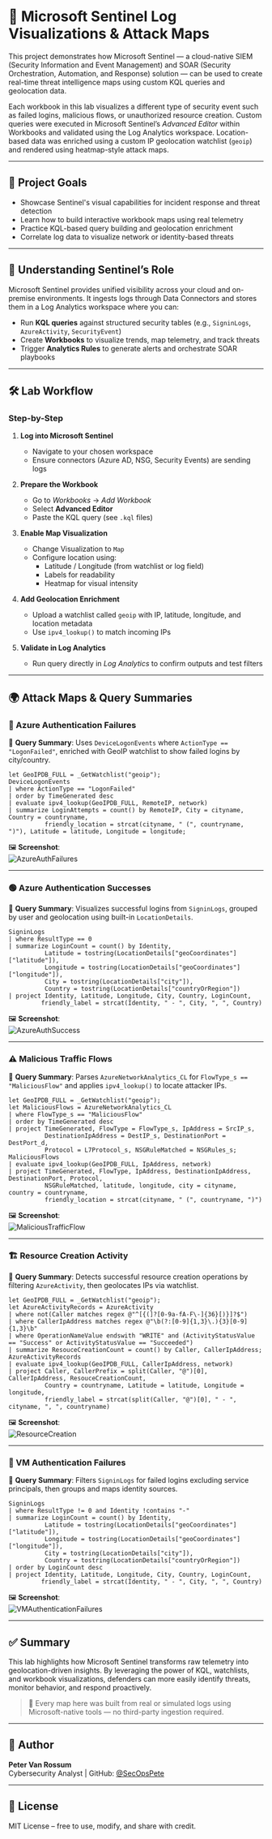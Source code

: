 # 📍 Microsoft Sentinel Log Visualizations & Attack Maps

This project demonstrates how Microsoft Sentinel — a cloud-native SIEM (Security Information and Event Management) and SOAR (Security Orchestration, Automation, and Response) solution — can be used to create real-time threat intelligence maps using custom KQL queries and geolocation data.

Each workbook in this lab visualizes a different type of security event such as failed logins, malicious flows, or unauthorized resource creation. Custom queries were executed in Microsoft Sentinel’s *Advanced Editor* within Workbooks and validated using the Log Analytics workspace. Location-based data was enriched using a custom IP geolocation watchlist (`geoip`) and rendered using heatmap-style attack maps.

---

## 🎯 Project Goals

- Showcase Sentinel's visual capabilities for incident response and threat detection
- Learn how to build interactive workbook maps using real telemetry
- Practice KQL-based query building and geolocation enrichment
- Correlate log data to visualize network or identity-based threats

---

## 🧠 Understanding Sentinel’s Role

Microsoft Sentinel provides unified visibility across your cloud and on-premise environments. It ingests logs through Data Connectors and stores them in a Log Analytics workspace where you can:

- Run **KQL queries** against structured security tables (e.g., `SigninLogs`, `AzureActivity`, `SecurityEvent`)
- Create **Workbooks** to visualize trends, map telemetry, and track threats
- Trigger **Analytics Rules** to generate alerts and orchestrate SOAR playbooks

---

## 🛠️ Lab Workflow

### Step-by-Step

1. **Log into Microsoft Sentinel**
   - Navigate to your chosen workspace
   - Ensure connectors (Azure AD, NSG, Security Events) are sending logs

2. **Prepare the Workbook**
   - Go to *Workbooks* → *Add Workbook*
   - Select **Advanced Editor**
   - Paste the KQL query (see `.kql` files)

3. **Enable Map Visualization**
   - Change Visualization to `Map`
   - Configure location using:
     - Latitude / Longitude (from watchlist or log field)
     - Labels for readability
     - Heatmap for visual intensity

4. **Add Geolocation Enrichment**
   - Upload a watchlist called `geoip` with IP, latitude, longitude, and location metadata
   - Use `ipv4_lookup()` to match incoming IPs

5. **Validate in Log Analytics**
   - Run query directly in *Log Analytics* to confirm outputs and test filters

---

## 🌍 Attack Maps & Query Summaries

### 🔴 Azure Authentication Failures

📌 **Query Summary**:
Uses `DeviceLogonEvents` where `ActionType == "LogonFailed"`, enriched with GeoIP watchlist to show failed logins by city/country.

```kql
let GeoIPDB_FULL = _GetWatchlist("geoip");
DeviceLogonEvents
| where ActionType == "LogonFailed"
| order by TimeGenerated desc
| evaluate ipv4_lookup(GeoIPDB_FULL, RemoteIP, network)
| summarize LoginAttempts = count() by RemoteIP, City = cityname, Country = countryname, 
          friendly_location = strcat(cityname, " (", countryname, ")"), Latitude = latitude, Longitude = longitude;
```

🖼️ **Screenshot**:  
![AzureAuthFailures](AzureAuthFailures.png)

---

### 🟢 Azure Authentication Successes

📌 **Query Summary**:
Visualizes successful logins from `SigninLogs`, grouped by user and geolocation using built-in `LocationDetails`.

```kql
SigninLogs
| where ResultType == 0
| summarize LoginCount = count() by Identity, 
          Latitude = tostring(LocationDetails["geoCoordinates"]["latitude"]), 
          Longitude = tostring(LocationDetails["geoCoordinates"]["longitude"]), 
          City = tostring(LocationDetails["city"]), 
          Country = tostring(LocationDetails["countryOrRegion"])
| project Identity, Latitude, Longitude, City, Country, LoginCount, 
         friendly_label = strcat(Identity, " - ", City, ", ", Country)
```

🖼️ **Screenshot**:  
![AzureAuthSuccess](AzureAuthSuccess.png)

---

### ⚠️ Malicious Traffic Flows

📌 **Query Summary**:
Parses `AzureNetworkAnalytics_CL` for `FlowType_s == "MaliciousFlow"` and applies `ipv4_lookup()` to locate attacker IPs.

```kql
let GeoIPDB_FULL = _GetWatchlist("geoip");
let MaliciousFlows = AzureNetworkAnalytics_CL 
| where FlowType_s == "MaliciousFlow"
| order by TimeGenerated desc
| project TimeGenerated, FlowType = FlowType_s, IpAddress = SrcIP_s, 
          DestinationIpAddress = DestIP_s, DestinationPort = DestPort_d, 
          Protocol = L7Protocol_s, NSGRuleMatched = NSGRules_s;
MaliciousFlows
| evaluate ipv4_lookup(GeoIPDB_FULL, IpAddress, network)
| project TimeGenerated, FlowType, IpAddress, DestinationIpAddress, DestinationPort, Protocol, 
          NSGRuleMatched, latitude, longitude, city = cityname, country = countryname, 
          friendly_location = strcat(cityname, " (", countryname, ")")
```

🖼️ **Screenshot**:  
![MaliciousTrafficFlow](Malicious-Traffic.png)

---

### 🏗️ Resource Creation Activity

📌 **Query Summary**:
Detects successful resource creation operations by filtering `AzureActivity`, then geolocates IPs via watchlist.

```kql
let GeoIPDB_FULL = _GetWatchlist("geoip");
let AzureActivityRecords = AzureActivity
| where not(Caller matches regex @"^[{(]?[0-9a-fA-F\-]{36}[)}]?$")
| where CallerIpAddress matches regex @"\b(?:[0-9]{1,3}\.){3}[0-9]{1,3}\b"
| where OperationNameValue endswith "WRITE" and (ActivityStatusValue == "Success" or ActivityStatusValue == "Succeeded")
| summarize ResouceCreationCount = count() by Caller, CallerIpAddress;
AzureActivityRecords
| evaluate ipv4_lookup(GeoIPDB_FULL, CallerIpAddress, network)
| project Caller, CallerPrefix = split(Caller, "@")[0], CallerIpAddress, ResouceCreationCount, 
          Country = countryname, Latitude = latitude, Longitude = longitude, 
          friendly_label = strcat(split(Caller, "@")[0], " - ", cityname, ", ", countryname)
```

🖼️ **Screenshot**:  
![ResourceCreation](ResourceCreation.png)

---

### 🔐 VM Authentication Failures

📌 **Query Summary**:
Filters `SigninLogs` for failed logins excluding service principals, then groups and maps identity sources.

```kql
SigninLogs
| where ResultType != 0 and Identity !contains "-"
| summarize LoginCount = count() by Identity, 
          Latitude = tostring(LocationDetails["geoCoordinates"]["latitude"]), 
          Longitude = tostring(LocationDetails["geoCoordinates"]["longitude"]), 
          City = tostring(LocationDetails["city"]), 
          Country = tostring(LocationDetails["countryOrRegion"])
| order by LoginCount desc
| project Identity, Latitude, Longitude, City, Country, LoginCount, 
         friendly_label = strcat(Identity, " - ", City, ", ", Country)
```

🖼️ **Screenshot**:  
![VMAuthenticationFailures](VMAuthentication-Failures.png)

---

## ✅ Summary

This lab highlights how Microsoft Sentinel transforms raw telemetry into geolocation-driven insights. By leveraging the power of KQL, watchlists, and workbook visualizations, defenders can more easily identify threats, monitor behavior, and respond proactively.

> 📍 Every map here was built from real or simulated logs using Microsoft-native tools — no third-party ingestion required.

---

## 👤 Author

**Peter Van Rossum**  
Cybersecurity Analyst | GitHub: [@SecOpsPete](https://github.com/SecOpsPete)

---

## 📝 License

MIT License – free to use, modify, and share with credit.

